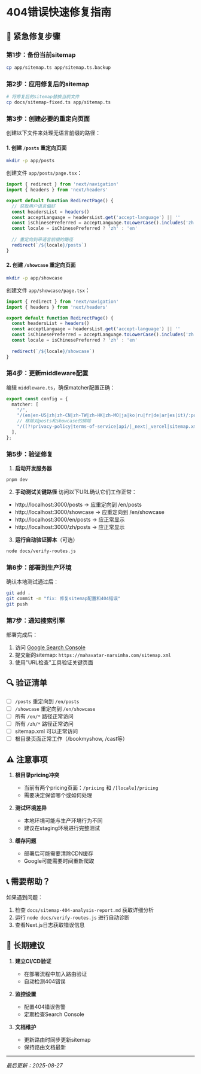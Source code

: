 # 404错误快速修复指南

## 🚨 紧急修复步骤

### 第1步：备份当前sitemap
```bash
cp app/sitemap.ts app/sitemap.ts.backup
```

### 第2步：应用修复后的sitemap
```bash
# 将修复后的sitemap替换当前文件
cp docs/sitemap-fixed.ts app/sitemap.ts
```

### 第3步：创建必要的重定向页面

创建以下文件来处理无语言前缀的路径：

#### 1. 创建 `/posts` 重定向页面
```bash
mkdir -p app/posts
```

创建文件 `app/posts/page.tsx`：
```typescript
import { redirect } from 'next/navigation'
import { headers } from 'next/headers'

export default function RedirectPage() {
  // 获取用户语言偏好
  const headersList = headers()
  const acceptLanguage = headersList.get('accept-language') || ''
  const isChinesePreferred = acceptLanguage.toLowerCase().includes('zh')
  const locale = isChinesePreferred ? 'zh' : 'en'
  
  // 重定向到带语言前缀的路径
  redirect(`/${locale}/posts`)
}
```

#### 2. 创建 `/showcase` 重定向页面
```bash
mkdir -p app/showcase
```

创建文件 `app/showcase/page.tsx`：
```typescript
import { redirect } from 'next/navigation'
import { headers } from 'next/headers'

export default function RedirectPage() {
  const headersList = headers()
  const acceptLanguage = headersList.get('accept-language') || ''
  const isChinesePreferred = acceptLanguage.toLowerCase().includes('zh')
  const locale = isChinesePreferred ? 'zh' : 'en'
  
  redirect(`/${locale}/showcase`)
}
```

### 第4步：更新middleware配置

编辑 `middleware.ts`，确保matcher配置正确：

```typescript
export const config = {
  matcher: [
    "/",
    "/(en|en-US|zh|zh-CN|zh-TW|zh-HK|zh-MO|ja|ko|ru|fr|de|ar|es|it)/:path*",
    // 移除对posts和showcase的排除
    "/((?!privacy-policy|terms-of-service|api/|_next|_vercel|sitemap.xml|robots.txt|site.webmanifest|favicon.ico|reviews|download|bookmyshow|watch-online|ott-release|news|cast|icon|.*\\..*).*)",
  ],
};
```

### 第5步：验证修复

1. **启动开发服务器**
```bash
pnpm dev
```

2. **手动测试关键路径**
访问以下URL确认它们工作正常：
- http://localhost:3000/posts → 应重定向到 /en/posts
- http://localhost:3000/showcase → 应重定向到 /en/showcase
- http://localhost:3000/en/posts → 应正常显示
- http://localhost:3000/zh/posts → 应正常显示

3. **运行自动验证脚本**（可选）
```bash
node docs/verify-routes.js
```

### 第6步：部署到生产环境

确认本地测试通过后：
```bash
git add .
git commit -m "fix: 修复sitemap配置和404错误"
git push
```

### 第7步：通知搜索引擎

部署完成后：
1. 访问 [Google Search Console](https://search.google.com/search-console)
2. 提交新的sitemap: `https://mahavatar-narsimha.com/sitemap.xml`
3. 使用"URL检查"工具验证关键页面

## 🔍 验证清单

- [ ] `/posts` 重定向到 `/en/posts`
- [ ] `/showcase` 重定向到 `/en/showcase`
- [ ] 所有 `/en/*` 路径正常访问
- [ ] 所有 `/zh/*` 路径正常访问
- [ ] sitemap.xml 可以正常访问
- [ ] 根目录页面正常工作（/bookmyshow, /cast等）

## ⚠️ 注意事项

1. **根目录pricing冲突**
   - 当前有两个pricing页面：`/pricing` 和 `/[locale]/pricing`
   - 需要决定保留哪个或如何处理

2. **测试环境差异**
   - 本地环境可能与生产环境行为不同
   - 建议在staging环境进行完整测试

3. **缓存问题**
   - 部署后可能需要清除CDN缓存
   - Google可能需要时间重新爬取

## 📞 需要帮助？

如果遇到问题：
1. 检查 `docs/sitemap-404-analysis-report.md` 获取详细分析
2. 运行 `node docs/verify-routes.js` 进行自动诊断
3. 查看Next.js日志获取错误信息

## 🎯 长期建议

1. **建立CI/CD验证**
   - 在部署流程中加入路由验证
   - 自动检测404错误

2. **监控设置**
   - 配置404错误告警
   - 定期检查Search Console

3. **文档维护**
   - 更新路由时同步更新sitemap
   - 保持路由文档最新

---

*最后更新：2025-08-27*